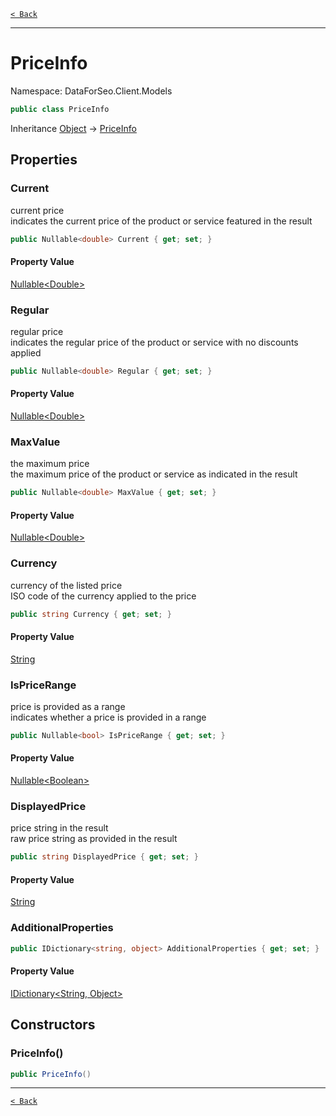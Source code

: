 [`< Back`](./)

---

# PriceInfo

Namespace: DataForSeo.Client.Models

```csharp
public class PriceInfo
```

Inheritance [Object](https://docs.microsoft.com/en-us/dotnet/api/system.object) → [PriceInfo](./dataforseo.client.models.priceinfo)

## Properties

### **Current**

current price
 <br>indicates the current price of the product or service featured in the result

```csharp
public Nullable<double> Current { get; set; }
```

#### Property Value

[Nullable&lt;Double&gt;](https://docs.microsoft.com/en-us/dotnet/api/system.nullable-1)<br>

### **Regular**

regular price
 <br>indicates the regular price of the product or service with no discounts applied

```csharp
public Nullable<double> Regular { get; set; }
```

#### Property Value

[Nullable&lt;Double&gt;](https://docs.microsoft.com/en-us/dotnet/api/system.nullable-1)<br>

### **MaxValue**

the maximum price
 <br>the maximum price of the product or service as indicated in the result

```csharp
public Nullable<double> MaxValue { get; set; }
```

#### Property Value

[Nullable&lt;Double&gt;](https://docs.microsoft.com/en-us/dotnet/api/system.nullable-1)<br>

### **Currency**

currency of the listed price
 <br>ISO code of the currency applied to the price

```csharp
public string Currency { get; set; }
```

#### Property Value

[String](https://docs.microsoft.com/en-us/dotnet/api/system.string)<br>

### **IsPriceRange**

price is provided as a range
 <br>indicates whether a price is provided in a range

```csharp
public Nullable<bool> IsPriceRange { get; set; }
```

#### Property Value

[Nullable&lt;Boolean&gt;](https://docs.microsoft.com/en-us/dotnet/api/system.nullable-1)<br>

### **DisplayedPrice**

price string in the result
 <br>raw price string as provided in the result

```csharp
public string DisplayedPrice { get; set; }
```

#### Property Value

[String](https://docs.microsoft.com/en-us/dotnet/api/system.string)<br>

### **AdditionalProperties**

```csharp
public IDictionary<string, object> AdditionalProperties { get; set; }
```

#### Property Value

[IDictionary&lt;String, Object&gt;](https://docs.microsoft.com/en-us/dotnet/api/system.collections.generic.idictionary-2)<br>

## Constructors

### **PriceInfo()**

```csharp
public PriceInfo()
```

---

[`< Back`](./)
